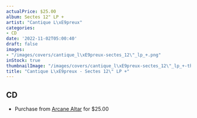 ```yaml
---
actualPrice: $25.00
album: Sectes 12" LP +
artist: "Cantique L\xE9preux"
categories:
- CD
date: '2022-11-02T05:00:40'
draft: false
images:
- "/images/covers/cantique_l\xE9preux-sectes_12\"_lp_+.png"
inStock: true
thumbnailImage: "/images/covers/cantique_l\xE9preux-sectes_12\"_lp_+-thumb.png"
title: "Cantique L\xE9preux - Sectes 12\" LP +"
---
```


## CD
* Purchase from [Arcane Altar](https://arcanealtar.bigcartel.com/product/cantique-lepreux-sectes-12-lp-cd) for $25.00
